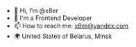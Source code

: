 - 👋 Hi, I’m @x8er
- 👀 I'm a Frontend Developer
- 📫 How to reach me: x8er@yandex.com
- 🌍 United States of Belarus, Minsk
